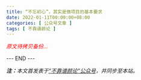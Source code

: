 ```yaml
---
title: “不忘初心”，其实是做项目的基本要求
date: 2022-01-11T00:00:00+08:00
categories: [ 公众号文章 ]
tags: [ 不靠谱颜论 ]
---
```


<font color=red><i>原文待拷贝备份...</i></font>

<div class="p-5 text-center">--- END ---</div>

<i><b>注：</b>本文首发表于[“不靠谱颜论”公众号](https://mp.weixin.qq.com/s/hvoioufGd9zD5M-4PCtOxg)，并同步至本站。</i>
